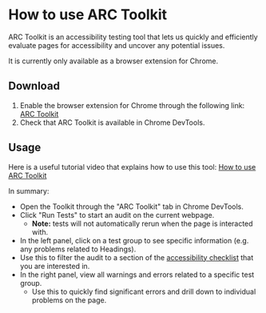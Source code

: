 # How to use ARC Toolkit

ARC Toolkit is an accessibility testing tool that lets us quickly and efficiently evaluate pages for accessibility and uncover any potential issues.

It is currently only available as a browser extension for Chrome.

## Download

1. Enable the browser extension for Chrome through the following link: [ARC Toolkit](https://chrome.google.com/webstore/detail/arc-toolkit/chdkkkccnlfncngelccgbgfmjebmkmce?hl=en)
2. Check that ARC Toolkit is available in Chrome DevTools.

## Usage

Here is a useful tutorial video that explains how to use this tool: [How to use ARC Toolkit](https://youtu.be/FmIzRdLBOmA?t=88)

In summary:

- Open the Toolkit through the "ARC Toolkit" tab in Chrome DevTools.
- Click "Run Tests" to start an audit on the current webpage.
  - **Note:** tests will not automatically rerun when the page is interacted with.
- In the left panel, click on a test group to see specific information (e.g. any problems related to Headings).
 - Use this to filter the audit to a section of the [accessibility checklist](detailed-checklist.md) that you are interested in.
- In the right panel, view all warnings and errors related to a specific test group.
  - Use this to quickly find significant errors and drill down to individual problems on the page.
